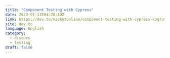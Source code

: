 ```yaml
---
title: "Component Testing with Cypress"
date: 2023-01-13T04:28:10Z
link: https://dev.to/nickytonline/component-testing-with-cypress-kog?utm_medium=RSS&utm_source=news.12bit.vn
site: dev.to
language: English
category:
  - discuss
  - testing
draft: false
---
```

